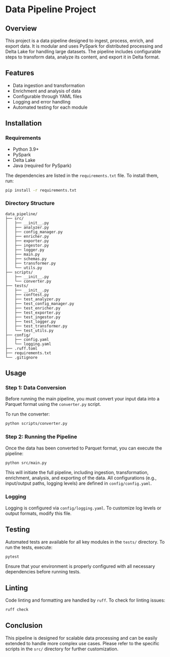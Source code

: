 # Data Pipeline Project

## Overview
This project is a data pipeline designed to ingest, process, enrich, and export data. It is modular and uses PySpark for distributed processing and Delta Lake for handling large datasets. The pipeline includes configurable steps to transform data, analyze its content, and export it in Delta format.

## Features
- Data ingestion and transformation
- Enrichment and analysis of data
- Configurable through YAML files
- Logging and error handling
- Automated testing for each module

## Installation

### Requirements
- Python 3.9+
- PySpark
- Delta Lake
- Java (required for PySpark)

The dependencies are listed in the `requirements.txt` file. To install them, run:

```bash
pip install -r requirements.txt
```

### Directory Structure

```
data_pipeline/
├── src/
│   ├── __init__.py
│   ├── analyzer.py
│   ├── config_manager.py
│   ├── enricher.py
│   ├── exporter.py
│   ├── ingestor.py
│   ├── logger.py
│   ├── main.py
│   ├── schemas.py
│   ├── transformer.py
│   └── utils.py
├── scripts/
│   ├── __init__.py
│   └── converter.py
├── tests/
│   ├── __init__.py
│   ├── conftest.py
│   ├── test_analyzer.py
│   ├── test_config_manager.py
│   ├── test_enricher.py
│   ├── test_exporter.py
│   ├── test_ingestor.py
│   ├── test_logger.py
│   ├── test_transformer.py
│   └── test_utils.py
├── config/
│   ├── config.yaml
│   └── logging.yaml
├── .ruff.toml
├── requirements.txt
└── .gitignore
```

## Usage

### Step 1: Data Conversion
Before running the main pipeline, you must convert your input data into a Parquet format using the `converter.py` script.

To run the converter:

```bash
python scripts/converter.py
```

### Step 2: Running the Pipeline
Once the data has been converted to Parquet format, you can execute the pipeline:

```bash
python src/main.py
```

This will initiate the full pipeline, including ingestion, transformation, enrichment, analysis, and exporting of the data. All configurations (e.g., input/output paths, logging levels) are defined in `config/config.yaml`.

### Logging
Logging is configured via `config/logging.yaml`. To customize log levels or output formats, modify this file.

## Testing
Automated tests are available for all key modules in the `tests/` directory. To run the tests, execute:

```bash
pytest
```

Ensure that your environment is properly configured with all necessary dependencies before running tests.

## Linting
Code linting and formatting are handled by `ruff`. To check for linting issues:

```bash
ruff check
```

## Conclusion
This pipeline is designed for scalable data processing and can be easily extended to handle more complex use cases. Please refer to the specific scripts in the `src/` directory for further customization.
